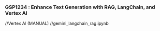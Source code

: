 ### GSP1234 : Enhance Text Generation with RAG, LangChain, and Vertex AI 

//Vertex AI (MANUAL)
//gemini_langchain_rag.ipynb



